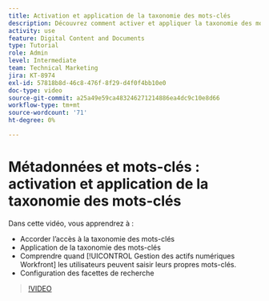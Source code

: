 ```yaml
---
title: Activation et application de la taxonomie des mots-clés
description: Découvrez comment activer et appliquer la taxonomie des mots-clés, lorsque les utilisateurs peuvent saisir leurs propres mots-clés et configurer les facettes de recherche dans [!UICONTROL Gestion des actifs numériques Workfront].
activity: use
feature: Digital Content and Documents
type: Tutorial
role: Admin
level: Intermediate
team: Technical Marketing
jira: KT-8974
exl-id: 57818b8d-46c8-476f-8f29-d4f0f4bb10e0
doc-type: video
source-git-commit: a25a49e59ca483246271214886ea4dc9c10e8d66
workflow-type: tm+mt
source-wordcount: '71'
ht-degree: 0%

---
```


# Métadonnées et mots-clés : activation et application de la taxonomie des mots-clés

Dans cette vidéo, vous apprendrez à :

* Accorder l’accès à la taxonomie des mots-clés
* Application de la taxonomie des mots-clés
* Comprendre quand [!UICONTROL Gestion des actifs numériques Workfront] les utilisateurs peuvent saisir leurs propres mots-clés.
* Configuration des facettes de recherche

>[!VIDEO](https://video.tv.adobe.com/v/335237/?quality=12&learn=on)
